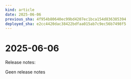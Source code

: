 ```yaml
---
kind: article
date: 2025-06-06
previous_sha: 4f954b80640ec99bd4207ec1bca154d836385394
deployed_sha: e2cc4420dac38422bdfaa015ab7c9ec56b7498f5
---
```


# 2025-06-06

Release notes:

Geen release notes
